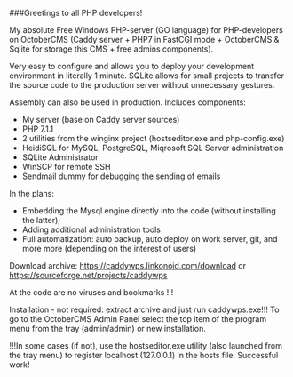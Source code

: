 ###Greetings to all PHP developers!
>
My absolute Free Windows PHP-server (GO language) for PHP-developers on OctoberCMS (Caddy server + PHP7 in FastCGI mode + OctoberCMS & Sqlite for storage this CMS + free admins components). 
>
Very easy to configure and allows you to deploy your development environment in literally 1 minute. SQLite allows for small projects to transfer the source code to the production server without unnecessary gestures.
>
Assembly can also be used in production. Includes components:
- My server (base on Caddy server sources)
- PHP 7.1.1
- 2 utilities from the winginx project (hostseditor.exe and php-config.exe)
 - HeidiSQL for MySQL, PostgreSQL, Miqrosoft SQL Server administration
- SQLite Administrator
- WinSCP for remote SSH
- Sendmail dummy for debugging the sending of emails
>
In the plans:
- Embedding the Mysql engine directly into the code (without installing the latter);
- Adding additional administration tools
- Full automatization: auto backup, auto deploy on work server, git, and more more (depending on the interest of users)
>
Download archive: https://caddywps.linkonoid.com/download
or https://sourceforge.net/projects/caddywps
>
At the code are no viruses and bookmarks !!!
>
Installation - not required: extract archive and just run caddywps.exe!!! To go to the OctoberCMS Admin Panel select the top item of the program menu from the tray (admin/admin) or new installation.
>
!!!In some cases (if not), use the hostseditor.exe utility (also launched from the tray menu) to register localhost (127.0.0.1) in the hosts file. Successful work!
